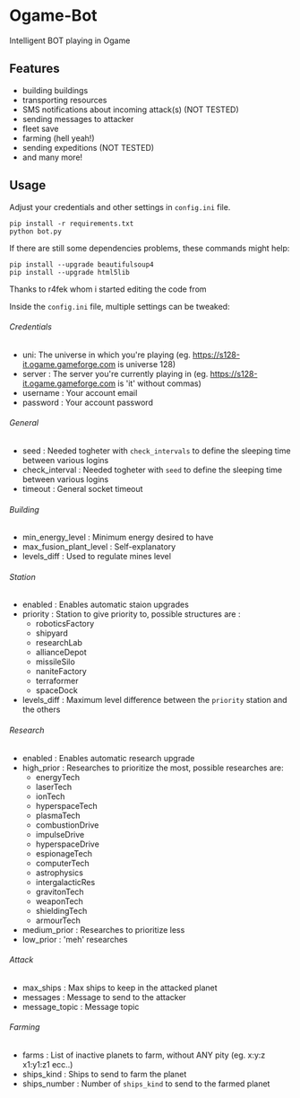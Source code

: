 # Ogame-Bot 

Intelligent BOT playing in Ogame

## Features

* building buildings
* transporting resources
* SMS notifications about incoming attack(s) (NOT TESTED)
* sending messages to attacker
* fleet save
* farming (hell yeah!)
* sending expeditions (NOT TESTED)
* and many more!

## Usage

Adjust your credentials and other settings in `config.ini` file.

    pip install -r requirements.txt
    python bot.py
    
If there are still some dependencies problems, these commands might help:

    pip install --upgrade beautifulsoup4
    pip install --upgrade html5lib

Thanks to r4fek whom i started editing the code from

Inside the `config.ini` file, multiple settings can be tweaked:

###### Credentials
 - uni: The universe in which you're playing (eg. https://s128-it.ogame.gameforge.com is universe 128)
 - server : The server you're currently playing in (eg. https://s128-it.ogame.gameforge.com is 'it' without commas)
 - username : Your account email
 - password : Your account password

###### General
 - seed : Needed togheter with `check_intervals` to define the sleeping time between various logins
 - check_interval : Needed togheter with `seed` to define the sleeping time between various logins
 - timeout : General socket timeout

###### Building
 - min_energy_level : Minimum energy desired to have
 - max_fusion_plant_level : Self-explanatory
 - levels_diff : Used to regulate mines level

###### Station
 - enabled : Enables automatic staion upgrades
 - priority : Station to give priority to, possible structures are : 
   - roboticsFactory
   - shipyard
   - researchLab
   - allianceDepot
   - missileSilo
   - naniteFactory
   - terraformer
   - spaceDock
 - levels_diff : Maximum level difference between the `priority` station and the others

###### Research
 - enabled : Enables automatic research upgrade
 - high_prior : Researches to prioritize the most, possible researches are:    
   - energyTech
   - laserTech 
   - ionTech
   - hyperspaceTech
   - plasmaTech
   - combustionDrive
   - impulseDrive
   - hyperspaceDrive
   - espionageTech
   - computerTech
   - astrophysics
   - intergalacticRes
   - gravitonTech
   - weaponTech
   - shieldingTech
   - armourTech
 - medium_prior : Researches to prioritize less
 - low_prior : 'meh' researches

###### Attack
 - max_ships : Max ships to keep in the attacked planet
 - messages : Message to send to the attacker
 - message_topic : Message topic

###### Farming
 - farms : List of inactive planets to farm, without ANY pity (eg. x:y:z x1:y1:z1 ecc..)
 - ships_kind : Ships to send to farm the planet
 - ships_number : Number of `ships_kind` to send to the farmed planet
